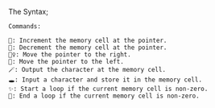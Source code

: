 The Syntax;
    
    Commands:

    🦄: Increment the memory cell at the pointer.
    🌈: Decrement the memory cell at the pointer.
    🧚‍♀️: Move the pointer to the right.
    🐉: Move the pointer to the left.
    🪄: Output the character at the memory cell.
    🕳️: Input a character and store it in the memory cell.
    ✨: Start a loop if the current memory cell is non-zero.
    💫: End a loop if the current memory cell is non-zero.
